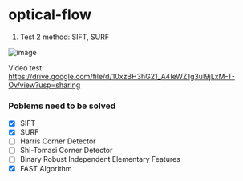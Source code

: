 # optical-flow
1) Test 2 method: SIFT, SURF

![image](https://user-images.githubusercontent.com/45755087/117583371-fdd3e100-b130-11eb-80dd-f939028ef0ca.png)


Video test: https://drive.google.com/file/d/10xzBH3hG21_A4IeWZ1g3uI9jLxM-T-Ov/view?usp=sharing

### Poblems need to be solved

- [x] SIFT
- [x] SURF
- [ ] Harris Corner Detector
- [ ] Shi-Tomasi Corner Detector 
- [ ] Binary Robust Independent Elementary Features
- [x] FAST Algorithm 
